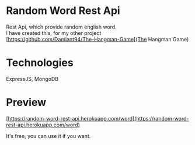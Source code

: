 # Random Word Rest Api
Rest Api, which provide random english word.\
I have created this, for my other project [https://github.com/Damiant94/The-Hangman-Game](The Hangman Game)

# Technologies
ExpressJS, MongoDB

# Preview
[https://random-word-rest-api.herokuapp.com/word](https://random-word-rest-api.herokuapp.com/word)

It's free, you can use it if you want.